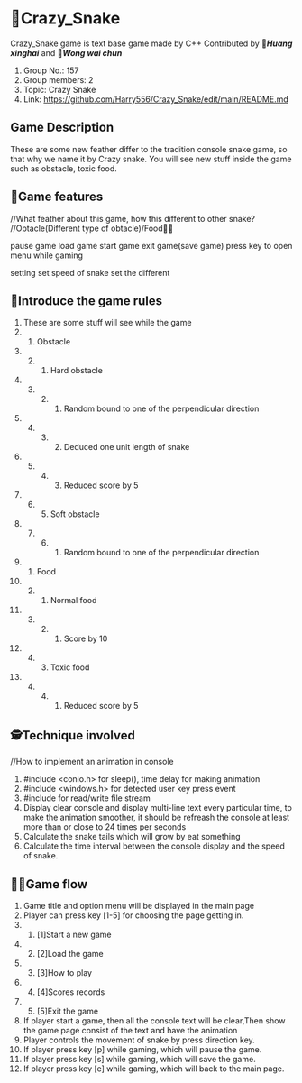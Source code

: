 # :snake:Crazy_Snake
 Crazy_Snake game is text base game made by C++
 Contributed by 👨__*Huang xinghai*__ and 🧑__*Wong wai chun*__
 1. Group No.: 157
 2. Group members: 2 
 3. Topic: Crazy Snake
 4. Link: https://github.com/Harry556/Crazy_Snake/edit/main/README.md
 
## Game Description
 These are some new feather differ to the tradition console snake game, so that why we name it by Crazy snake.
 You will see new stuff inside the game such as obstacle, toxic food. 

## :dragon_face:Game features
 //What feather about this game, how this different to other snake?
 //Obtacle(Different type of obtacle)/Food🍉🍋
 
 pause game
 load game
 start game
 exit game(save game)
 press key to open menu while gaming
 
 setting
 set speed of snake
 set the different
 
## :seedling:Introduce the game rules
1. These are some stuff will see while the game
2. 1. Obstacle
3. 2. 1. Hard obstacle
4. 3. 2. 1. Random bound to one of the perpendicular direction
5. 4. 3. 2. Deduced one unit length of snake
6. 5. 4. 3. Reduced score by 5
7. 6. 5. Soft obstacle
8. 7. 6. 1. Random bound to one of the perpendicular direction
9. 1. Food
10. 2. 1. Normal food
11. 3. 2. 1. Score by 10
12. 4. 3. Toxic food
13. 4. 4. 1. Reduced score by 5

## :detective:Technique involved
//How to implement an animation in console
1. #include <conio.h> for sleep(), time delay for making animation
2. #include <windows.h> for detected user key press event
3. #include <fstream> for read/write file stream
4. Display clear console and display multi-line text every particular time, to make the animation smoother, it should be refreash the console at least more than or close to 24 times per seconds
5. Calculate the snake tails which will grow by eat something
6. Calculate the time interval between the console display and the speed of snake. 

## :man_in_tuxedo:Game flow
1. Game title and option menu will be displayed in the main page
2. Player can press key [1-5] for choosing the page getting in.
3. 1. [1]Start a new game
4. 2. [2]Load the game
5. 3. [3]How to play
6. 4. [4]Scores records
7. 5. [5]Exit the game 
8. If player start a game, then all the console text will be clear,Then show the game page consist of the text and have the animation
9. Player controls the movement of snake by press direction key.
10. If player press key [p] while gaming, which will pause the game.
11. If player press key [s] while gaming, which will save the game.
12. If player press key [e] while gaming, which will back to the main page.
  
